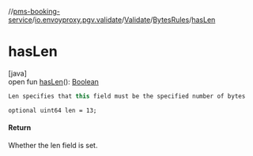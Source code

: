 //[pms-booking-service](../../../../index.md)/[io.envoyproxy.pgv.validate](../../index.md)/[Validate](../index.md)/[BytesRules](index.md)/[hasLen](has-len.md)

# hasLen

[java]\
open fun [hasLen](has-len.md)(): [Boolean](https://kotlinlang.org/api/core/kotlin-stdlib/kotlin/-boolean/index.html)

```kotlin
Len specifies that this field must be the specified number of bytes

```
`optional uint64 len = 13;`

#### Return

Whether the len field is set.